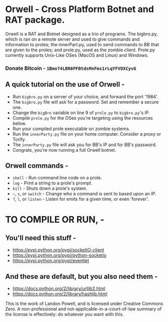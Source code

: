 # Orwell - Cross Platform Botnet and RAT package.

Orwell is a RAT and Botnet designed as a trio of programs. 
The bigbro.py, which is ran on a remote server and used to 
give commands and information to proles; the innerPart.py,
used to send commands to BB that are given to the proles;
and prole.py, used as the zombie client. Prole.py currently
supports Unix-Like OSes (MacOS and Linux) and Windows.

### Donate Bitcoin - `1Bmo74LBR6PFBtdsMnFms1rLqYFVDXCyvG`

## A quick tutorial on the use of Orwell - 
* Run `bigbro.py` on a server of your choice, and forward the port '1984'.
* The `bigbro.py` file will ask for a password. Set and remember a secure one.
* Change the `bigBro` variable on line 9 of `prole.py` to `bigbro.py`'s IP.
* Compile `prole.py` for the OSes you're targeting using the resources below.
* Run your compiled prole executable on zombie systems. 
* Run the `innerParty.py` file on your home computer. Consider a proxy or Torify.
* The `innerParty.py` file will ask you for BB's IP and for BB's password. 
* Congrats, you're now running a full Orwell botnet.

## Orwell commands - 
* `shell`   - Run command line code on a prole.
* `log`     - Print a string to a prole's prompt.
* `kill`    - Shuts down a prole's system.
* `~`, `s`, or `switch` - Change who a command is sent to based upon an IP.
* `?`, `l`, or `listen` - Listen for emits for a given time, or even 'forever'.

# TO COMPILE OR RUN, - 
## You'll need this stuff - 
*    https://pypi.python.org/pypi/socketIO-client
*    https://pypi.python.org/pypi/python-socketio
*    https://pypi.python.org/pypi/eventlet

## And these are default, but you also need them - 
*    https://docs.python.org/2/library/urllib2.html
*    https://docs.python.org/2/library/hashlib.html

This is the work of Landon Powell, and is licensed under 
Creative Commons Zero. A non-professional and 
not-applicable-in-a-court-of-law summary of the license 
is effectively: do whatever you want with this.